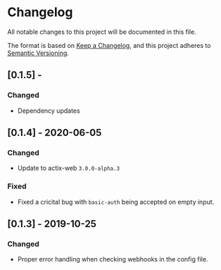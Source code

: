 # Changelog
All notable changes to this project will be documented in this file.

The format is based on [Keep a Changelog](https://keepachangelog.com/en/1.0.0/), and this project adheres to [Semantic Versioning](https://semver.org/spec/v2.0.0.html).


## [0.1.5] - 

### Changed
- Dependency updates

## [0.1.4] - 2020-06-05

### Changed
- Update to actix-web `3.0.0-alpha.3`

### Fixed
- Fixed a cricital bug with `basic-auth` being accepted on empty input.

## [0.1.3] - 2019-10-25

### Changed
- Proper error handling when checking webhooks in the config file.
